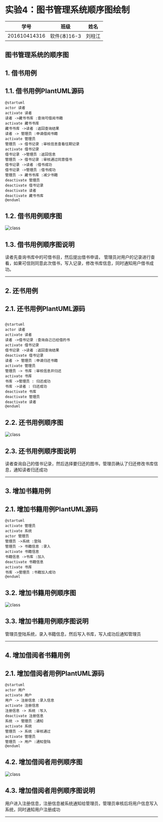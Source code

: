 # 实验4：图书管理系统顺序图绘制
|学号|班级|姓名|
|:-------:|:-------------: | :----------:|
|201610414316|软件(本)16-3|刘柱江|

## 图书管理系统的顺序图

## 1. 借书用例
## 1.1. 借书用例PlantUML源码

``` sequence
@startuml
actor 读者
activate 读者
读者 ->藏书书库 :查询可借阅书籍
activate 藏书书库
藏书书库 ->读者 :返回查询结果
读者 -> 管理员 :申请借阅书籍
activate 管理员
管理员 -> 借书记录 :审核信息查看往期记录
activate 借书记录
借书记录 ->管理员 :返回信息
管理员 -> 借书记录 :审核通过同意借书
借书记录 ->读者 :借书成功
借书记录 ->管理员 :借书成功
管理员 -> 藏书书库 :减少书籍
deactivate 管理员
deactivate 借书记录
deactivate 读者
deactivate 藏书书库
@enduml
```

## 1.2. 借书用例顺序图
![class](借出图书.png)

## 1.3. 借书用例顺序图说明
读者先查询书库中的可借书目，然后提出借书申请，
管理员对用户的记录进行查看，如果可信则同意此次借书，写入记录，修改书库信息，同时通知用户借书成功。

***

## 2. 还书用例
## 2.1. 还书用例PlantUML源码

``` sequence

@startuml
actor 读者
activate 读者
读者 ->借书记录 :查询自己已经借的书
activate 借书记录
借书记录 ->读者 :返回查询结果
deactivate 借书记录
读者 -> 管理员 :申请归还书籍
activate 管理员
管理员 -> 书库 :审核信息并归还
activate 书库
书库 ->管理员 : 归还成功
书库 ->读者 : 归还成功
deactivate 书库
deactivate 管理员
deactivate 读者
@enduml

```

## 2.2. 还书用例顺序图
![class](归还图书.png)

## 2.3. 还书用例顺序图说明
读者查询自己的借书记录，然后选择要归还的图书，管理员确认了归还修改书库信息，通知读者归还成功
***

## 3. 增加书籍用例
## 2.1. 增加书籍用例PlantUML源码
``` sequence
@startuml
activate 管理员
activate 系统
actor 管理员
管理员 ->系统 :登陆
管理员 -> 书籍信息 :录入
activate 书籍信息
书籍信息 ->书库 :加入
deactivate 书籍信息
activate 书库
书库 ->管理员 :书籍加入成功
@enduml
``` 
## 3.2. 增加书籍用例顺序图
![class](增加书籍.png)

## 3.3. 增加书籍用例顺序图说明
管理员登陆系统，录入书籍信息，然后写入书库，写入成功后通知管理员
***

## 4. 增加借阅者书籍用例
## 2.1. 增加借阅者用例PlantUML源码
``` sequence
@startuml
actor 用户
activate 用户
用户 -> 注册信息 :录入信息
activate 注册信息
注册信息 -> 系统 :写入
deactivate 注册信息
系统 -> 管理员 :通知
activate 系统
管理员 -> 系统 :审核通过
activate 管理员
管理员 -> 用户 :通知登陆
@enduml
``` 
## 4.2. 增加借阅者用例顺序图
![class](增加借阅者.png)

## 4.3. 增加借阅者用例顺序图说明
用户进入注册信息，注册信息被系统通知给管理员，管理员审核后将用户信息写入系统，同时通知用户注册成功
***